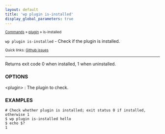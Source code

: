 ```yaml
---
layout: default
title: 'wp plugin is-installed'
display_global_parameters: true
---
```


<small>[Commands](/commands/) &raquo; [plugin](/commands/plugin/) &raquo; is-installed</small>

`wp plugin is-installed` - Check if the plugin is installed.

<small>Quick links: <a href="https://github.com/wp-cli/wp-cli/issues?q=is%3Aopen+label%3Acommand%3Aplugin-is-installed+sort%3Aupdated-desc">Github issues</a></small>

<hr />

Returns exit code 0 when installed, 1 when uninstalled.

### OPTIONS

&lt;plugin&gt;
: The plugin to check.

### EXAMPLES

    # Check whether plugin is installed; exit status 0 if installed, otherwise 1
    $ wp plugin is-installed hello
    $ echo $?
    1



